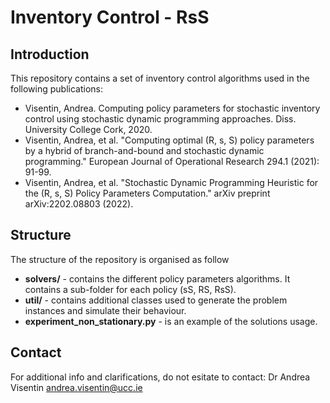 # Inventory Control - RsS

## Introduction
This repository contains a set of inventory control algorithms used in the following publications:
 * Visentin, Andrea. Computing policy parameters for stochastic inventory control using stochastic dynamic programming approaches. Diss. University College Cork, 2020.
 * Visentin, Andrea, et al. "Computing optimal (R, s, S) policy parameters by a hybrid of branch-and-bound and stochastic dynamic programming." European Journal of Operational Research 294.1 (2021): 91-99. 
* Visentin, Andrea, et al. "Stochastic Dynamic Programming Heuristic for the (R, s, S) Policy Parameters Computation." arXiv preprint arXiv:2202.08803 (2022).


## Structure
The structure of the repository is organised as follow
* **solvers/** - contains the different policy parameters algorithms. It contains a sub-folder for each policy (sS, RS, RsS).
* **util/** - contains additional classes used to generate the problem instances and simulate their behaviour.
* **experiment_non_stationary.py** - is an example of the solutions usage.

## Contact 
For additional info and clarifications, do not esitate to contact:
Dr Andrea Visentin
andrea.visentin@ucc.ie
